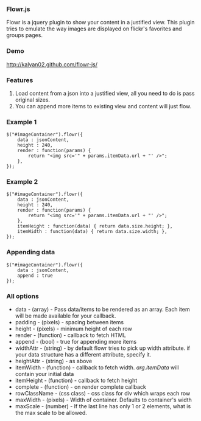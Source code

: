 ### Flowr.js

Flowr is a jquery plugin to show your content in a justified view. This plugin tries to emulate the way images are displayed on flickr's favorites and groups pages.

### Demo

http://kalyan02.github.com/flowr-js/

### Features

1. Load content from a json into a justified view, all you need to do is pass original sizes.
2. You can append more items to existing view and content will just flow.

### Example 1

```
$("#imageContainer").flowr({
	data : jsonContent,
	height : 240,
	render : function(params) {
		return "<img src='" + params.itemData.url + "' />";
	},
});
```

### Example 2

```
$("#imageContainer").flowr({
	data : jsonContent,
	height : 240,
	render : function(params) {
		return "<img src='" + params.itemData.url + "' />";
	},
	itemHeight : function(data) { return data.size.height; },
	itemWidth : function(data) { return data.size.width; },
});
```

### Appending data

```
$("#imageContainer").flowr({
	data : jsonContent,
	append : true
});
```

### All options

 * data - (array) - Pass data/items to be rendered as an array. Each item will be made available for your callback.
 * padding - (pixels) - spacing between items
 * height - (pixels) - minimum height of each row
 * render - (function) - callback to fetch HTML
 * append - (bool) - true for appending more items
 * widthAttr - (string) - by default flowr tries to pick up width attribute. if your data structure has a different attribute, specify it.
 * heightAttr - (string) - as above
 * itemWidth - (function) - callback to fetch width. _arg.itemData_ will contain your initial data
 * itemHeight - (function) - callback to fetch height
 * complete - (function) - on render complete callback 
 * rowClassName - (css class) - css class for div which wraps each row
 * maxWidth - (pixels) - Width of container. Defaults to container's width
 * maxScale - (number) - If the last line has only 1 or 2 elements, what is the max scale to be allowed.
